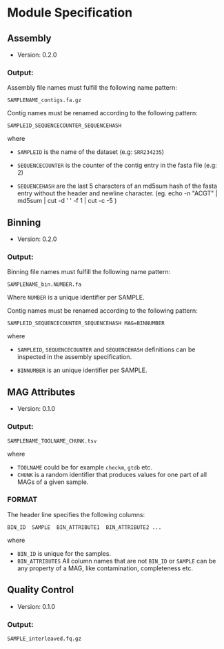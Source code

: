 
# Module Specification

## Assembly

* Version: 0.2.0

### Output:

Assembly file names must fulfill the following name pattern:

```
SAMPLENAME_contigs.fa.gz
```

Contig names must be renamed according to the following pattern:

`SAMPLEID_SEQUENCECOUNTER_SEQUENCEHASH`

where

   * `SAMPLEID` is the name of the dataset (e.g: `SRR234235`)

   * `SEQUENCECOUNTER` is the counter of the contig entry in the fasta file (e.g: 2)

   * `SEQUENCEHASH` are the last 5 characters of an md5sum hash of the fasta entry without the header and newline character. 
     (eg. echo -n "ACGT" | md5sum | cut -d ' ' -f 1 | cut -c -5 )
## Binning

* Version: 0.2.0

### Output:

Binning file names must fulfill the following name pattern:

```
SAMPLENAME_bin.NUMBER.fa
```

Where `NUMBER` is a unique identifier per SAMPLE.

Contig names must be renamed according to the following pattern:

`SAMPLEID_SEQUENCECOUNTER_SEQUENCEHASH MAG=BINNUMBER`

where

   * `SAMPLEID`, `SEQUENCECOUNTER` and `SEQUENCEHASH`  definitions can be inspected in the assembly specification.

   * `BINNUMBER` is an unique identifier per SAMPLE.

## MAG Attributes

* Version: 0.1.0

### Output:

```
SAMPLENAME_TOOLNAME_CHUNK.tsv
```

where
 * `TOOLNAME` could be for example `checkm`, `gtdb` etc.
 * `CHUNK` is a random identifier that produces values for one part of all MAGs of a given sample.


### FORMAT

The header line specifies the following columns: 

```
BIN_ID	SAMPLE	BIN_ATTRIBUTE1	BIN_ATTRIBUTE2 ...
```

where 
  * `BIN_ID` is unique for the samples.
  * `BIN_ATTRIBUTES` All column names that are not `BIN_ID` or `SAMPLE` can be any property of a MAG, like contamination, completeness etc.

## Quality Control

* Version: 0.1.0

### Output:

```
SAMPLE_interleaved.fq.gz
```

